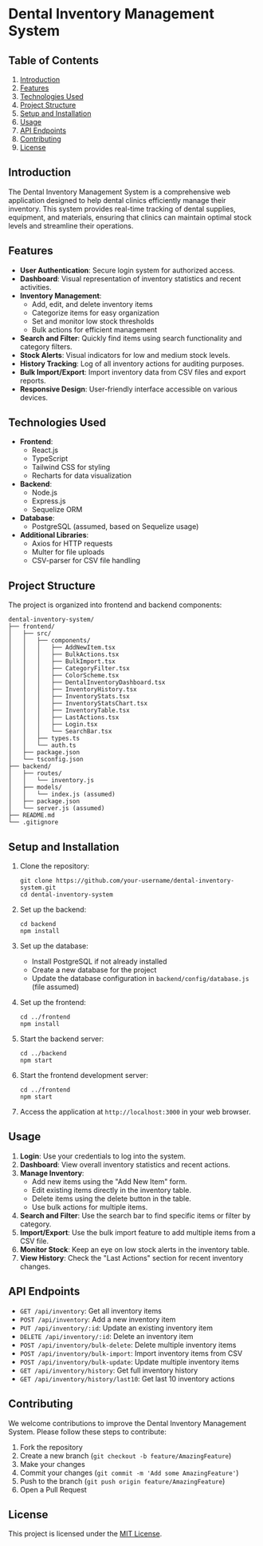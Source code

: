 # Dental Inventory Management System

## Table of Contents
1. [Introduction](#introduction)
2. [Features](#features)
3. [Technologies Used](#technologies-used)
4. [Project Structure](#project-structure)
5. [Setup and Installation](#setup-and-installation)
6. [Usage](#usage)
7. [API Endpoints](#api-endpoints)
8. [Contributing](#contributing)
9. [License](#license)

## Introduction

The Dental Inventory Management System is a comprehensive web application designed to help dental clinics efficiently manage their inventory. This system provides real-time tracking of dental supplies, equipment, and materials, ensuring that clinics can maintain optimal stock levels and streamline their operations.

## Features

- **User Authentication**: Secure login system for authorized access.
- **Dashboard**: Visual representation of inventory statistics and recent activities.
- **Inventory Management**: 
  - Add, edit, and delete inventory items
  - Categorize items for easy organization
  - Set and monitor low stock thresholds
  - Bulk actions for efficient management
- **Search and Filter**: Quickly find items using search functionality and category filters.
- **Stock Alerts**: Visual indicators for low and medium stock levels.
- **History Tracking**: Log of all inventory actions for auditing purposes.
- **Bulk Import/Export**: Import inventory data from CSV files and export reports.
- **Responsive Design**: User-friendly interface accessible on various devices.

## Technologies Used

- **Frontend**:
  - React.js
  - TypeScript
  - Tailwind CSS for styling
  - Recharts for data visualization
- **Backend**:
  - Node.js
  - Express.js
  - Sequelize ORM
- **Database**:
  - PostgreSQL (assumed, based on Sequelize usage)
- **Additional Libraries**:
  - Axios for HTTP requests
  - Multer for file uploads
  - CSV-parser for CSV file handling

## Project Structure

The project is organized into frontend and backend components:

```
dental-inventory-system/
├── frontend/
│   ├── src/
│   │   ├── components/
│   │   │   ├── AddNewItem.tsx
│   │   │   ├── BulkActions.tsx
│   │   │   ├── BulkImport.tsx
│   │   │   ├── CategoryFilter.tsx
│   │   │   ├── ColorScheme.tsx
│   │   │   ├── DentalInventoryDashboard.tsx
│   │   │   ├── InventoryHistory.tsx
│   │   │   ├── InventoryStats.tsx
│   │   │   ├── InventoryStatsChart.tsx
│   │   │   ├── InventoryTable.tsx
│   │   │   ├── LastActions.tsx
│   │   │   ├── Login.tsx
│   │   │   └── SearchBar.tsx
│   │   ├── types.ts
│   │   └── auth.ts
│   ├── package.json
│   └── tsconfig.json
├── backend/
│   ├── routes/
│   │   └── inventory.js
│   ├── models/
│   │   └── index.js (assumed)
│   ├── package.json
│   └── server.js (assumed)
├── README.md
└── .gitignore
```

## Setup and Installation

1. Clone the repository:
   ```
   git clone https://github.com/your-username/dental-inventory-system.git
   cd dental-inventory-system
   ```

2. Set up the backend:
   ```
   cd backend
   npm install
   ```

3. Set up the database:
   - Install PostgreSQL if not already installed
   - Create a new database for the project
   - Update the database configuration in `backend/config/database.js` (file assumed)

4. Set up the frontend:
   ```
   cd ../frontend
   npm install
   ```

5. Start the backend server:
   ```
   cd ../backend
   npm start
   ```

6. Start the frontend development server:
   ```
   cd ../frontend
   npm start
   ```

7. Access the application at `http://localhost:3000` in your web browser.

## Usage

1. **Login**: Use your credentials to log into the system.
2. **Dashboard**: View overall inventory statistics and recent actions.
3. **Manage Inventory**: 
   - Add new items using the "Add New Item" form.
   - Edit existing items directly in the inventory table.
   - Delete items using the delete button in the table.
   - Use bulk actions for multiple items.
4. **Search and Filter**: Use the search bar to find specific items or filter by category.
5. **Import/Export**: Use the bulk import feature to add multiple items from a CSV file.
6. **Monitor Stock**: Keep an eye on low stock alerts in the inventory table.
7. **View History**: Check the "Last Actions" section for recent inventory changes.

## API Endpoints

- `GET /api/inventory`: Get all inventory items
- `POST /api/inventory`: Add a new inventory item
- `PUT /api/inventory/:id`: Update an existing inventory item
- `DELETE /api/inventory/:id`: Delete an inventory item
- `POST /api/inventory/bulk-delete`: Delete multiple inventory items
- `POST /api/inventory/bulk-import`: Import inventory items from CSV
- `POST /api/inventory/bulk-update`: Update multiple inventory items
- `GET /api/inventory/history`: Get full inventory history
- `GET /api/inventory/history/last10`: Get last 10 inventory actions

## Contributing

We welcome contributions to improve the Dental Inventory Management System. Please follow these steps to contribute:

1. Fork the repository
2. Create a new branch (`git checkout -b feature/AmazingFeature`)
3. Make your changes
4. Commit your changes (`git commit -m 'Add some AmazingFeature'`)
5. Push to the branch (`git push origin feature/AmazingFeature`)
6. Open a Pull Request

## License

This project is licensed under the [MIT License](https://choosealicense.com/licenses/mit/).